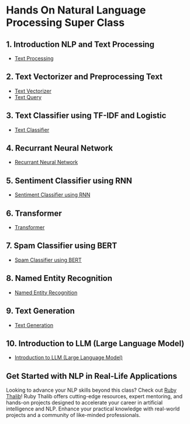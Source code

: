 # Hands On Natural Language Processing Super Class

## 1. Introduction NLP and Text Processing
<ul>
<li><a href="">Text Processing</a></li>
</ul>

## 2. Text Vectorizer and Preprocessing Text
<ul>
<li><a href="">Text Vectorizer</a></li>
<li><a href="">Text Query</a></li>
</ul>

## 3. Text Classifier using TF-IDF and Logistic
<ul>
<li><a href="">Text Classifier</a></li>
</ul>

## 4. Recurrant Neural Network
<ul>
<li><a href="">Recurrant Neural Network</a></li>
</ul>

## 5. Sentiment Classifier using RNN
<ul>
<li><a href="">Sentiment Classifier using RNN</a></li>
</ul>

## 6. Transformer
<ul>
<li><a href="">Transformer</a></li>
</ul>

## 7. Spam Classifier using BERT
<ul>
<li><a href="">Spam Classifier using BERT</a></li>
</ul>

## 8. Named Entity Recognition
<ul>
<li><a href="">Named Entity Recognition</a></li>
</ul>

## 9. Text Generation
<ul>
<li><a href="">Text Generation</a></li>
</ul>

## 10. Introduction to LLM (Large Language Model)
<ul>
<li><a href="">Introduction to LLM (Large Language Model)</a></li>
</ul>

## Get Started with NLP in Real-Life Applications
Looking to advance your NLP skills beyond this class? Check out [Ruby Thalib](https://www.rubythalib.ai/)! Ruby Thalib offers cutting-edge resources, expert mentoring, and hands-on projects designed to accelerate your career in artificial intelligence and NLP. Enhance your practical knowledge with real-world projects and a community of like-minded professionals.
